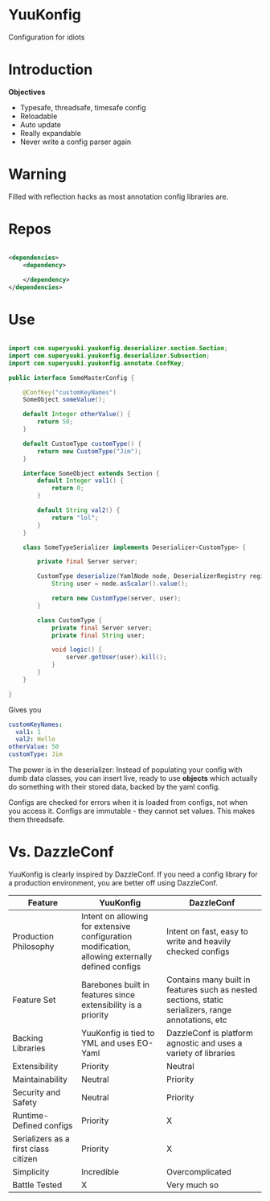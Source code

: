 # YuuKonfig

Configuration for idiots

# Introduction

**Objectives**
- Typesafe, threadsafe, timesafe config
- Reloadable
- Auto update
- Really expandable
- Never write a config parser again

# Warning

Filled with reflection hacks as most annotation config libraries are. 

# Repos

```xml

<dependencies>
    <dependency>
        
    </dependency>
</dependencies>

```

# Use

```java

import com.superyuuki.yuukonfig.deserializer.section.Section;
import com.superyuuki.yuukonfig.deserializer.Subsection;
import com.superyuuki.yuukonfig.annotate.ConfKey;

public interface SomeMasterConfig {

    @ConfKey("customKeyNames")
    SomeObject someValue();

    default Integer otherValue() {
        return 50;
    }

    default CustomType customType() {
        return new CustomType("Jim");
    }

    interface SomeObject extends Section {
        default Integer val1() {
            return 0;
        }

        default String val2() {
            return "lol";
        }
    }

    class SomeTypeSerializer implements Deserializer<CustomType> {

        private final Server server;

        CustomType deserialize(YamlNode node, DeserializerRegistry registry) {
            String user = node.asScalar().value();

            return new CustomType(server, user);
        }

        class CustomType {
            private final Server server;
            private final String user;

            void logic() {
                server.getUser(user).kill();
            }
        }
    }

}

```

Gives you

```yaml
customKeyNames:
  val1: 1
  val2: Hello
otherValue: 50
customType: Jim
```

The power is in the deserializer: Instead of populating your config
with dumb data classes, you can insert live, ready to use **objects** which
actually do something with their stored data, backed by the yaml config.

Configs are checked for errors when it is loaded from configs, not when you access it.
Configs are immutable - they cannot set values. This makes them threadsafe.

# Vs. DazzleConf

YuuKonfig is clearly inspired by DazzleConf. If you need a config library for a production environment, you are better off using DazzleConf.

| Feature | YuuKonfig | DazzleConf |
| --- | --- | --- |
| Production Philosophy | Intent on allowing for extensive configuration modification, allowing externally defined configs | Intent on fast, easy to write and heavily checked configs |
| Feature Set | Barebones built in features since extensibility is a priority | Contains many built in features such as nested sections, static serializers, range annotations, etc |
| Backing Libraries | YuuKonfig is tied to YML and uses EO-Yaml | DazzleConf is platform agnostic and uses a variety of libraries |
| Extensibility | Priority | Neutral |
| Maintainability | Neutral | Priority |
| Security and Safety | Neutral | Priority |
| Runtime-Defined configs | Priority | X |
| Serializers as a first class citizen | Priority | X |
| Simplicity | Incredible | Overcomplicated |
| Battle Tested | X | Very much so |


